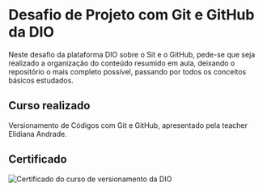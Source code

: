 # Desafio de Projeto com Git e GitHub da DIO
Neste desafio da plataforma DIO sobre o Sit e o GitHub, pede-se que seja realizado a organização do conteúdo resumido em aula, deixando o repositório o mais completo possível, passando por todos os conceitos básicos estudados.


## Curso realizado
Versionamento de Códigos com Git e GitHub, apresentado pela teacher Elidiana Andrade.


## Certificado
<img title="Certificado Versionamento de Códigos com Git e GitHub" alt="Certificado do curso de versionamento da DIO" src="Versionamento de Código com Git e GitHub/assets/CERTIFICADO.png">
